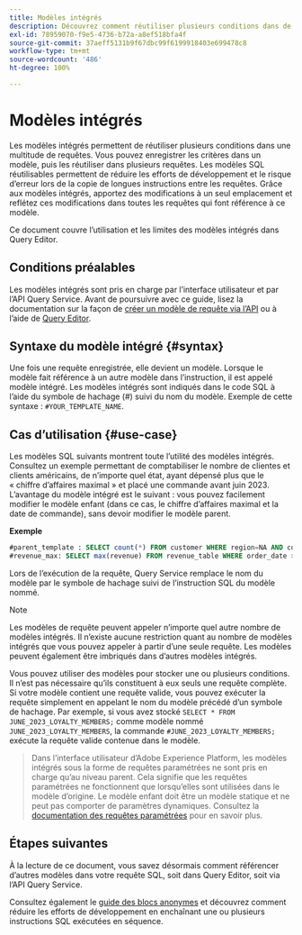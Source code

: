 ```yaml
---
title: Modèles intégrés
description: Découvrez comment réutiliser plusieurs conditions dans de nombreuses requêtes à l’aide de modèles intégrés.
exl-id: 78959070-f9e5-4736-b72a-a8ef518bfa4f
source-git-commit: 37aeff5131b9f67dbc99f6199918403e699478c8
workflow-type: tm+mt
source-wordcount: '486'
ht-degree: 100%

---
```


# Modèles intégrés

Les modèles intégrés permettent de réutiliser plusieurs conditions dans une multitude de requêtes. Vous pouvez enregistrer les critères dans un modèle, puis les réutiliser dans plusieurs requêtes. Les modèles SQL réutilisables permettent de réduire les efforts de développement et le risque d’erreur lors de la copie de longues instructions entre les requêtes. Grâce aux modèles intégrés, apportez des modifications à un seul emplacement et reflétez ces modifications dans toutes les requêtes qui font référence à ce modèle.

Ce document couvre l’utilisation et les limites des modèles intégrés dans Query Editor.

## Conditions préalables

Les modèles intégrés sont pris en charge par l’interface utilisateur et par l’API Query Service. Avant de poursuivre avec ce guide, lisez la documentation sur la façon de [créer un modèle de requête via l’API](../api/query-templates.md#create-a-query-template) ou à l’aide de [Query Editor](../ui/user-guide.md#query-authoring).

## Syntaxe du modèle intégré {#syntax}

Une fois une requête enregistrée, elle devient un modèle. Lorsque le modèle fait référence à un autre modèle dans l’instruction, il est appelé modèle intégré. Les modèles intégrés sont indiqués dans le code SQL à l’aide du symbole de hachage (#) suivi du nom du modèle. Exemple de cette syntaxe : `#YOUR_TEMPLATE_NAME`.

## Cas d’utilisation {#use-case}

Les modèles SQL suivants montrent toute l’utilité des modèles intégrés. Consultez un exemple permettant de comptabiliser le nombre de clientes et clients américains, de n’importe quel état, ayant dépensé plus que le « chiffre d’affaires maximal » et placé une commande avant juin 2023. L’avantage du modèle intégré est le suivant : vous pouvez facilement modifier le modèle enfant (dans ce cas, le chiffre d’affaires maximal et la date de commande), sans devoir modifier le modèle parent.

**Exemple**

```sql
#parent_template : SELECT count(*) FROM customer WHERE region=NA AND country=US AND revenue > #revenue_max
#revenue_max: SELECT max(revenue) FROM revenue_table WHERE order_date > '01-06-2023'
```

Lors de l’exécution de la requête, Query Service remplace le nom du modèle par le symbole de hachage suivi de l’instruction SQL du modèle nommé.

>[!NOTE]
>
>Les modèles de requête peuvent appeler n’importe quel autre nombre de modèles intégrés. Il n’existe aucune restriction quant au nombre de modèles intégrés que vous pouvez appeler à partir d’une seule requête. Les modèles peuvent également être imbriqués dans d’autres modèles intégrés.

Vous pouvez utiliser des modèles pour stocker une ou plusieurs conditions. Il n’est pas nécessaire qu’ils constituent à eux seuls une requête complète. Si votre modèle contient une requête valide, vous pouvez exécuter la requête simplement en appelant le nom du modèle précédé d’un symbole de hachage. Par exemple, si vous avez stocké `SELECT * FROM JUNE_2023_LOYALTY_MEMBERS;` comme modèle nommé `JUNE_2023_LOYALTY_MEMBERS`, la commande `#JUNE_2023_LOYALTY_MEMBERS;` exécute la requête valide contenue dans le modèle.

>
>
>Dans l’interface utilisateur d’Adobe Experience Platform, les modèles intégrés sous la forme de requêtes paramétrées ne sont pris en charge qu’au niveau parent. Cela signifie que les requêtes paramétrées ne fonctionnent que lorsqu’elles sont utilisées dans le modèle d’origine. Le modèle enfant doit être un modèle statique et ne peut pas comporter de paramètres dynamiques. Consultez la [documentation des requêtes paramétrées](../ui/parameterized-queries.md) pour en savoir plus.

## Étapes suivantes

À la lecture de ce document, vous savez désormais comment référencer d’autres modèles dans votre requête SQL, soit dans Query Editor, soit via l’API Query Service.

Consultez également le [guide des blocs anonymes](./anonymous-block.md) et découvrez comment réduire les efforts de développement en enchaînant une ou plusieurs instructions SQL exécutées en séquence.
